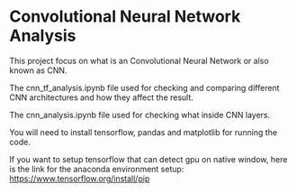 # Convolutional Neural Network Analysis

This project focus on what is an Convolutional Neural Network or also known as CNN.

The cnn_tf_analysis.ipynb file used for checking and comparing different CNN architectures and how they affect the result.

The cnn_analysis.ipynb file used for checking what inside CNN layers.

You will need to install tensorflow, pandas and matplotlib for running the code.

If you want to setup tensorflow that can detect gpu on native window, here is the link for the anaconda environment setup: https://www.tensorflow.org/install/pip

